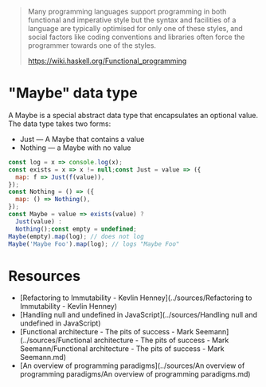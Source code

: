 > Many programming languages support programming in both functional and  imperative style but the syntax and facilities of a language are typically optimised for only one of these styles, and social factors like coding conventions and libraries often force the programmer towards one of the styles.
>
> https://wiki.haskell.org/Functional_programming

# "Maybe" data type

A Maybe is a special abstract data type that encapsulates an optional value. The data type takes two forms:

- Just — A Maybe that contains a value
- Nothing — a Maybe with no value

```javascript
const log = x => console.log(x);
const exists = x => x != null;const Just = value => ({
  map: f => Just(f(value)),
});
const Nothing = () => ({
  map: () => Nothing(),
});
const Maybe = value => exists(value) ?
  Just(value) :
  Nothing();const empty = undefined;
Maybe(empty).map(log); // does not log
Maybe('Maybe Foo').map(log); // logs "Maybe Foo"
```



# Resources

- [Refactoring to Immutability - Kevlin Henney](../sources/Refactoring to Immutability - Kevlin Henney)
- [Handling null and undefined in JavaScript](../sources/Handling null and undefined in JavaScript)
- [Functional architecture - The pits of success - Mark Seemann](../sources/Functional architecture - The pits of success - Mark Seemann/Functional architecture - The pits of success - Mark Seemann.md) 
- [An overview of programming paradigms](../sources/An overview of programming paradigms/An overview of programming paradigms.md)

